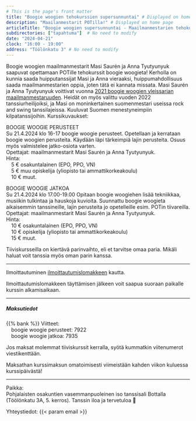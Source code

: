 ```yaml
---
# This is the page's front matter
title: "Boogie woogien tehokurssien supersunnuntai" # Displayed on home page
description: "Maailanmestarit POTilla!" # Displayed on home page
articleTitle: "Boogie woogien supersunnuntai - Maailmanmestarien tehokurssit"
subdirectories: ["tapahtuma"]  # No need to modify
date: "2024-04-21"
clock: "16:00 - 19:00"
address: "Töölönkatu 3" # No need to modify
---
```


Boogie woogien maailmanmestarit Masi Saurén ja Anna Tyutyunyuk saapuvat opettamaan POTille tehokurssit boogie woogieta! Kerholla on kunnia saada huipputanssijat Masi ja Anna vieraaksi, huippumahdollisuus saada maailmanmestarien oppia, joten tätä ei kannata missata. Masi Saurén ja Anna Tyutyunyuk voittivat vuonna [2021 boogie woogien yleissarjan maailmanmestaruuden](https://comets.fi/en/masi-and-anna-won-world-championship-in-boogie-woogie/). Heidät on myös valittu vuoden 2022 tanssiurheilijoiksi, ja Masi on moninkertainen suomenmestari useissa rock and swing tanssilajeissa. Kuuluvat Suomen menestyneimpiin kilpatanssijoihin. Kurssikuvaukset:

BOOGIE WOOGIE PERUSTEET  
Su 21.4.2024 klo 16-17 boogie woogie perusteet. Opetellaan ja kerrataan boogie woogien perusteita. Käydään läpi tärkeimpiä lajin perusteita. Osuus myös valmistelee jatko-osiota varten.  
Opettajat: maailmanmestarit Masi Saurén ja Anna Tyutyunyuk.  
Hinta:  
&emsp;5 € osakuntalainen (EPO, PPO, VN)  
&emsp;5 € muu opiskelija (yliopisto tai ammattikorkeakoulu)  
&emsp;10 € muut.

BOOGIE WOOGIE JATKOA  
Su 21.4.2024 klo 17.00-19.00 Opitaan boogie woogiehen lisää tekniikkaa, musiikin tulkintaa ja hauskoja kuvioita. Suunnattu boogie woogieta aikaisemmin tanssineille, lajin perusteita jo opetelleille esim. POTin tiivareilla.  
Opettajat: maailmanmestarit Masi Saurén ja Anna Tyutyunyuk.  
Hinta:  
&emsp;10 € osakuntalainen (EPO, PPO, VN)  
&emsp;10 € opiskelija (yliopisto tai ammattikorkeakoulu)  
&emsp;15 € muut.

Tiiviskursseilla on kiertävä parinvaihto, eli et tarvitse omaa paria.
Mikäli haluat voit tanssia myös oman parin kanssa.

---
Ilmoittautuminen [ilmoittautumislomakkeen](https://docs.google.com/forms/d/e/1FAIpQLSdkNeKv6vU4vDCzIzn-5roynoCd9fxKQAgzyBf9czGTXPIa9A/viewform?usp=sf_link) kautta.

Ilmoittautumislomakkeen täyttämisen jälkeen voit saapua suoraan paikalle kurssin alkamisaikaan.

---
##### Maksutiedot

{{% bank %}}
Viitteet:  
&emsp;boogie woogie perusteet: 7922  
&emsp;boogie woogie jatkoa: 7935  

Jos maksat molemmat tiiviskurssit kerralla, syötä kummatkin viitenumerot viestikenttään.

Maksathan kurssimaksun omatoimisesti viimeistään kahden viikon kuluessa kurssipäivästä!

---
Paikka:  
Pohjalaisten osakuntien vasemmanpuoleinen iso tanssisali Bottalla (Töölönkatu 3A, 5. kerros). Tanssin iloa ja tervetuloa 🙂

Yhteystiedot: {{< param email >}}
